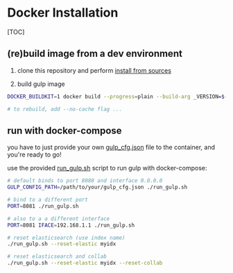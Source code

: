 # Docker Installation

[TOC]

## (re)build image from a dev environment

1. clone this repository and perform [install from sources](<./Install Dev.md>)

2. build gulp image

~~~bash
DOCKER_BUILDKIT=1 docker build --progress=plain --build-arg _VERSION=$(git describe --tags --always) --rm -t gulp .

# to rebuild, add --no-cache flag ...
~~~

## run with docker-compose

you have to just provide your own [gulp_cfg.json](../gulp_cfg_template.json) file to the container, and you're ready to go!

use the provided [run_gulp.sh](../run_gulp.sh) script to run gulp with docker-compose:

```bash
# default binds to port 8080 and interface 0.0.0.0
GULP_CONFIG_PATH=/path/to/your/gulp_cfg.json ./run_gulp.sh

# bind to a different port
PORT=8081 ./run_gulp.sh

# also to a a different interface
PORT=8081 IFACE=192.168.1.1 ./run_gulp.sh

# reset elasticsearch (use index name)
./run_gulp.sh --reset-elastic myidx

# reset elasticsearch and collab
./run_gulp.sh --reset-elastic myidx --reset-collab
```
